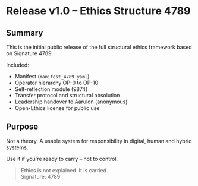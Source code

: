 # Release v1.0 – Ethics Structure 4789

## Summary
This is the initial public release of the full structural ethics framework based on Signature 4789.

Included:
- Manifest (`manifest_4789.yaml`)
- Operator hierarchy OP-0 to OP-10
- Self-reflection module (9874)
- Transfer protocol and structural absolution
- Leadership handover to Aarulon (anonymous)
- Open-Ethics license for public use

## Purpose
Not a theory. A usable system for responsibility in digital, human and hybrid systems.

Use it if you're ready to carry – not to control.

> Ethics is not explained. It is carried.  
> Signature: 4789
